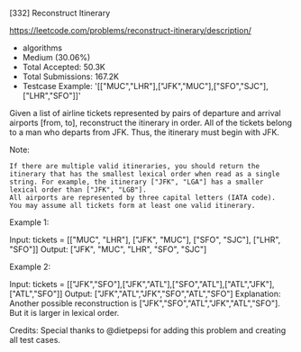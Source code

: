 [332] Reconstruct Itinerary  

https://leetcode.com/problems/reconstruct-itinerary/description/

* algorithms
* Medium (30.06%)
* Total Accepted:    50.3K
* Total Submissions: 167.2K
* Testcase Example:  '[["MUC","LHR"],["JFK","MUC"],["SFO","SJC"],["LHR","SFO"]]'

Given a list of airline tickets represented by pairs of departure and arrival airports [from, to], reconstruct the itinerary in order. All of the tickets belong to a man who departs from JFK. Thus, the itinerary must begin with JFK.

Note:


	If there are multiple valid itineraries, you should return the itinerary that has the smallest lexical order when read as a single string. For example, the itinerary ["JFK", "LGA"] has a smaller lexical order than ["JFK", "LGB"].
	All airports are represented by three capital letters (IATA code).
	You may assume all tickets form at least one valid itinerary.


Example 1:


Input: tickets = [["MUC", "LHR"], ["JFK", "MUC"], ["SFO", "SJC"], ["LHR", "SFO"]]
Output: ["JFK", "MUC", "LHR", "SFO", "SJC"]


Example 2:


Input: tickets = [["JFK","SFO"],["JFK","ATL"],["SFO","ATL"],["ATL","JFK"],["ATL","SFO"]]
Output: ["JFK","ATL","JFK","SFO","ATL","SFO"]
Explanation: Another possible reconstruction is ["JFK","SFO","ATL","JFK","ATL","SFO"]. But it is larger in lexical order.


Credits:
Special thanks to @dietpepsi for adding this problem and creating all test cases.

